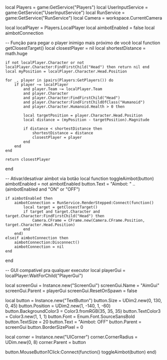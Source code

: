 local Players = game:GetService("Players")
local UserInputService = game:GetService("UserInputService")
local RunService = game:GetService("RunService")
local Camera = workspace.CurrentCamera

local localPlayer = Players.LocalPlayer
local aimbotEnabled = false
local aimbotConnection

-- Função para pegar o player inimigo mais próximo de você
local function getClosestTarget()
    local closestPlayer = nil
    local shortestDistance = math.huge

    if not localPlayer.Character or not localPlayer.Character:FindFirstChild("Head") then return nil end
    local myPosition = localPlayer.Character.Head.Position

    for _, player in ipairs(Players:GetPlayers()) do
        if player ~= localPlayer
            and player.Team ~= localPlayer.Team
            and player.Character
            and player.Character:FindFirstChild("Head")
            and player.Character:FindFirstChildOfClass("Humanoid")
            and player.Character.Humanoid.Health > 0 then

            local targetPosition = player.Character.Head.Position
            local distance = (myPosition - targetPosition).Magnitude

            if distance < shortestDistance then
                shortestDistance = distance
                closestPlayer = player
            end
        end
    end

    return closestPlayer
end

-- Ativar/desativar aimbot via botão
local function toggleAimbot(button)
    aimbotEnabled = not aimbotEnabled
    button.Text = "Aimbot: " .. (aimbotEnabled and "ON" or "OFF")

    if aimbotEnabled then
        aimbotConnection = RunService.RenderStepped:Connect(function()
            local target = getClosestTarget()
            if target and target.Character and target.Character:FindFirstChild("Head") then
                Camera.CFrame = CFrame.new(Camera.CFrame.Position, target.Character.Head.Position)
            end
        end)
    elseif aimbotConnection then
        aimbotConnection:Disconnect()
        aimbotConnection = nil
    end
end

-- GUI compatível pra qualquer executor
local playerGui = localPlayer:WaitForChild("PlayerGui")

local screenGui = Instance.new("ScreenGui")
screenGui.Name = "AimGui"
screenGui.Parent = playerGui
screenGui.ResetOnSpawn = false

local button = Instance.new("TextButton")
button.Size = UDim2.new(0, 130, 0, 45)
button.Position = UDim2.new(1, -140, 1, -60)
button.BackgroundColor3 = Color3.fromRGB(35, 35, 35)
button.TextColor3 = Color3.new(1, 1, 1)
button.Font = Enum.Font.SourceSansBold
button.TextSize = 20
button.Text = "Aimbot: OFF"
button.Parent = screenGui
button.BorderSizePixel = 0

local corner = Instance.new("UICorner")
corner.CornerRadius = UDim.new(0, 8)
corner.Parent = button

button.MouseButton1Click:Connect(function()
    toggleAimbot(button)
end)
